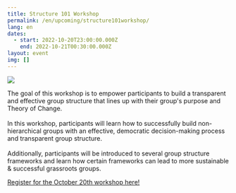 ```yaml
---
title: Structure 101 Workshop
permalink: /en/upcoming/structure101workshop/
lang: en
dates:
  - start: 2022-10-20T23:00:00.000Z
    end: 2022-10-21T00:30:00.000Z
layout: event
img: []
---
```

![](/media/2.png)

The goal of this workshop is to empower participants to build a transparent and effective group structure that lines up with their group's purpose and Theory of Change.\
\
In this workshop, participants will learn how to successfully build non-hierarchical groups with an effective, democratic decision-making process and transparent group structure.\
\
Additionally, participants will be introduced to several group structure frameworks and learn how certain frameworks can lead to more sustainable & successful grassroots groups.

[R﻿egister for the October 20th workshop here!](https://us02web.zoom.us/meeting/register/tZAtf-igrj4iHty_Aopzgc00gt60gcknmMNb)[](https://us02web.zoom.us/meeting/register/tZArdOCtpjwoHNA1EXM_uivgqYru4TKQ0YL2)